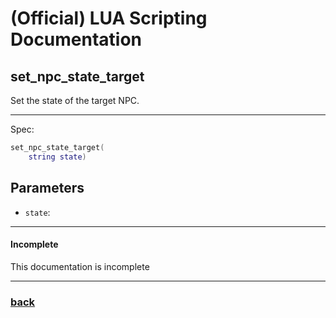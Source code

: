 
# (Official) LUA Scripting Documentation

## set_npc_state_target

Set the state of the target NPC.

___

Spec:

```lua
set_npc_state_target(
	string state)
```

## Parameters

- `state`: 

___

#### Incomplete

This documentation is incomplete

___

### [back](../npcs)
